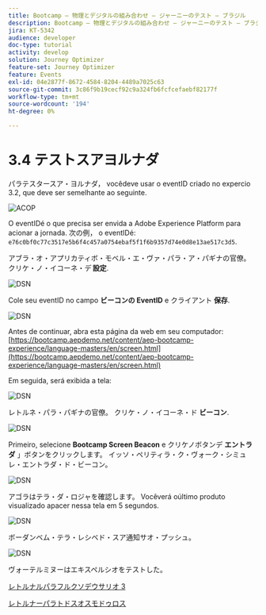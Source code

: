 ```yaml
---
title: Bootcamp — 物理とデジタルの組み合わせ — ジャーニーのテスト — ブラジル
description: Bootcamp — 物理とデジタルの組み合わせ — ジャーニーのテスト — ブラジル
jira: KT-5342
audience: developer
doc-type: tutorial
activity: develop
solution: Journey Optimizer
feature-set: Journey Optimizer
feature: Events
exl-id: 04e2877f-8672-4584-8204-4489a7025c63
source-git-commit: 3c86f9b19cecf92c9a324fb6fcfcefaebf82177f
workflow-type: tm+mt
source-wordcount: '194'
ht-degree: 0%

---
```


# 3.4 テストスアヨルナダ

パラテスタースア・ヨルナダ， vocêdeve usar o eventID criado no expercio 3.2, que deve ser semelhante ao seguinte.

![ACOP](./images/payloadeventID.png)

O eventIDé o que precisa ser envida a Adobe Experience Platform para acionar a jornada. 次の例， o eventIDé:
`e76c0bf0c77c3517e5b6f4c457a0754ebaf5f1f6b9357d74e0d8e13ae517c3d5`.

アブラ・オ・アプリカティボ・モベル・エ・ヴァ・パラ・ア・パギナの官僚。 クリケ・ノ・イコーネ・デ **設定**.

![DSN](./images/appsett.png)

Cole seu eventID no campo **ビーコンの EventID** e クライアント **保存**.

![DSN](./images/beacon1.png)

Antes de continuar, abra esta página da web em seu computador: [https://bootcamp.aepdemo.net/content/aep-bootcamp-experience/language-masters/en/screen.html](https://bootcamp.aepdemo.net/content/aep-bootcamp-experience/language-masters/en/screen.html)

Em seguida, será exibida a tela:

![DSN](./images/screen1.png)

レトルネ・パラ・パギナの官僚。 クリケ・ノ・イコーネ・ド **ビーコン**.

![DSN](./images/app23.png)

Primeiro, selecione **Bootcamp Screen Beacon** e クリケノボタンデ **エントラダ** 」ボタンをクリックします。 イッソ・ペリティラ・ク・ヴォーク・シミュレ・エントラダ・ド・ビーコン。

![DSN](./images/app21.png)

アゴラはテラ・ダ・ロジャを確認します。 Vocêverá oúltimo produto visualizado apacer nessa tela em 5 segundos.

![DSN](./images/beacon3.png)

ボーダンベム・テラ・レシベド・スア通知サオ・プッシュ。

![DSN](./images/beacon2.png)

ヴォーテルミヌーはエキスペルシオをテストした。

[レトルナルパラフルクソデウサリオ 3](./uc3.md)

[レトルナーパラトドスオスモドゥロス](../../overview.md)
